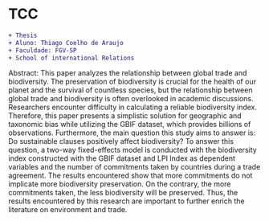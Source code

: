 # TCC

```diff
+ Thesis
+ Aluno: Thiago Coelho de Araujo
+ Faculdade: FGV-SP
+ School of international Relations
```


Abstract:
This paper analyzes the relationship between global trade and biodiversity. The preservation of biodiversity is crucial for the health of our planet and the survival of countless species, but the relationship between global trade and biodiversity is often overlooked in academic discussions. Researchers encounter difficulty in calculating a reliable biodiversity index. Therefore, this paper presents a simplistic solution for geographic and taxonomic bias while utilizing the GBIF dataset, which provides billions of observations. Furthermore, the main question this study aims to answer is: Do sustainable clauses positively affect biodiversity? To answer this question, a two-way fixed-effects model is conducted with the biodiversity index constructed with the GBIF dataset and LPI Index as dependent variables and the number of commitments taken by countries during a trade agreement. The results encountered show that more commitments do not implicate more biodiversity preservation. On the contrary, the more commitments taken, the less biodiversity will be preserved. Thus, the results encountered by this research are important to further enrich the literature on environment and trade.

